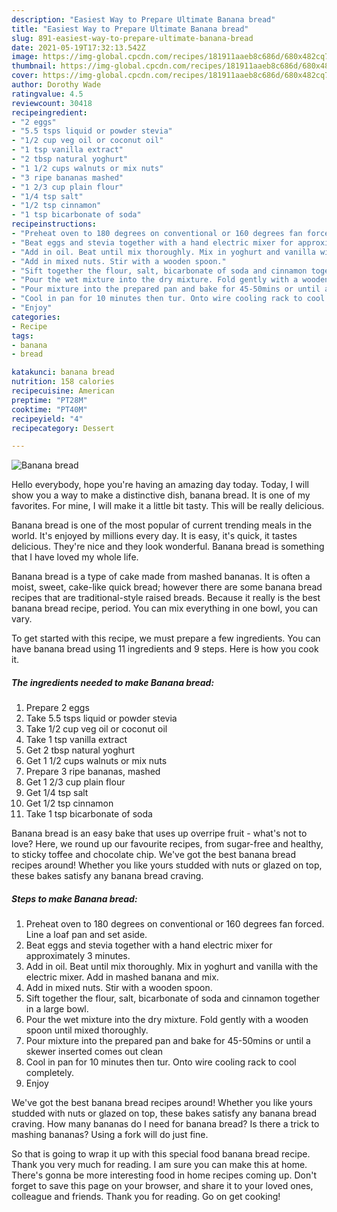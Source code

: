 ```yaml
---
description: "Easiest Way to Prepare Ultimate Banana bread"
title: "Easiest Way to Prepare Ultimate Banana bread"
slug: 891-easiest-way-to-prepare-ultimate-banana-bread
date: 2021-05-19T17:32:13.542Z
image: https://img-global.cpcdn.com/recipes/181911aaeb8c686d/680x482cq70/banana-bread-recipe-main-photo.jpg
thumbnail: https://img-global.cpcdn.com/recipes/181911aaeb8c686d/680x482cq70/banana-bread-recipe-main-photo.jpg
cover: https://img-global.cpcdn.com/recipes/181911aaeb8c686d/680x482cq70/banana-bread-recipe-main-photo.jpg
author: Dorothy Wade
ratingvalue: 4.5
reviewcount: 30418
recipeingredient:
- "2 eggs"
- "5.5 tsps liquid or powder stevia"
- "1/2 cup veg oil or coconut oil"
- "1 tsp vanilla extract"
- "2 tbsp natural yoghurt"
- "1 1/2 cups walnuts or mix nuts"
- "3 ripe bananas mashed"
- "1 2/3 cup plain flour"
- "1/4 tsp salt"
- "1/2 tsp cinnamon"
- "1 tsp bicarbonate of soda"
recipeinstructions:
- "Preheat oven to 180 degrees on conventional or 160 degrees fan forced. Line a loaf pan and set aside."
- "Beat eggs and stevia together with a hand electric mixer for approximately 3 minutes."
- "Add in oil. Beat until mix thoroughly. Mix in yoghurt and vanilla with the electric mixer. Add in mashed banana and mix."
- "Add in mixed nuts. Stir with a wooden spoon."
- "Sift together the flour, salt, bicarbonate of soda and cinnamon together in a large bowl."
- "Pour the wet mixture into the dry mixture. Fold gently with a wooden spoon until mixed thoroughly."
- "Pour mixture into the prepared pan and bake for 45-50mins or until a skewer inserted comes out clean"
- "Cool in pan for 10 minutes then tur. Onto wire cooling rack to cool completely."
- "Enjoy"
categories:
- Recipe
tags:
- banana
- bread

katakunci: banana bread 
nutrition: 158 calories
recipecuisine: American
preptime: "PT28M"
cooktime: "PT40M"
recipeyield: "4"
recipecategory: Dessert

---
```



![Banana bread](https://img-global.cpcdn.com/recipes/181911aaeb8c686d/680x482cq70/banana-bread-recipe-main-photo.jpg)

Hello everybody, hope you're having an amazing day today. Today, I will show you a way to make a distinctive dish, banana bread. It is one of my favorites. For mine, I will make it a little bit tasty. This will be really delicious.

Banana bread is one of the most popular of current trending meals in the world. It's enjoyed by millions every day. It is easy, it's quick, it tastes delicious. They're nice and they look wonderful. Banana bread is something that I have loved my whole life.

Banana bread is a type of cake made from mashed bananas. It is often a moist, sweet, cake-like quick bread; however there are some banana bread recipes that are traditional-style raised breads. Because it really is the best banana bread recipe, period. You can mix everything in one bowl, you can vary.


To get started with this recipe, we must prepare a few ingredients. You can have banana bread using 11 ingredients and 9 steps. Here is how you cook it.

<!--inarticleads1-->

##### The ingredients needed to make Banana bread:

1. Prepare 2 eggs
1. Take 5.5 tsps liquid or powder stevia
1. Take 1/2 cup veg oil or coconut oil
1. Take 1 tsp vanilla extract
1. Get 2 tbsp natural yoghurt
1. Get 1 1/2 cups walnuts or mix nuts
1. Prepare 3 ripe bananas, mashed
1. Get 1 2/3 cup plain flour
1. Get 1/4 tsp salt
1. Get 1/2 tsp cinnamon
1. Take 1 tsp bicarbonate of soda


Banana bread is an easy bake that uses up overripe fruit - what&#39;s not to love? Here, we round up our favourite recipes, from sugar-free and healthy, to sticky toffee and chocolate chip. We&#39;ve got the best banana bread recipes around! Whether you like yours studded with nuts or glazed on top, these bakes satisfy any banana bread craving. 

<!--inarticleads2-->

##### Steps to make Banana bread:

1. Preheat oven to 180 degrees on conventional or 160 degrees fan forced. Line a loaf pan and set aside.
1. Beat eggs and stevia together with a hand electric mixer for approximately 3 minutes.
1. Add in oil. Beat until mix thoroughly. Mix in yoghurt and vanilla with the electric mixer. Add in mashed banana and mix.
1. Add in mixed nuts. Stir with a wooden spoon.
1. Sift together the flour, salt, bicarbonate of soda and cinnamon together in a large bowl.
1. Pour the wet mixture into the dry mixture. Fold gently with a wooden spoon until mixed thoroughly.
1. Pour mixture into the prepared pan and bake for 45-50mins or until a skewer inserted comes out clean
1. Cool in pan for 10 minutes then tur. Onto wire cooling rack to cool completely.
1. Enjoy


We&#39;ve got the best banana bread recipes around! Whether you like yours studded with nuts or glazed on top, these bakes satisfy any banana bread craving. How many bananas do I need for banana bread? Is there a trick to mashing bananas? Using a fork will do just fine. 

So that is going to wrap it up with this special food banana bread recipe. Thank you very much for reading. I am sure you can make this at home. There's gonna be more interesting food in home recipes coming up. Don't forget to save this page on your browser, and share it to your loved ones, colleague and friends. Thank you for reading. Go on get cooking!
